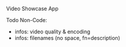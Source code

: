 Video Showcase App


Todo Non-Code:

- infos: video quality & encoding
- infos: filenames (no space, fn=description)

